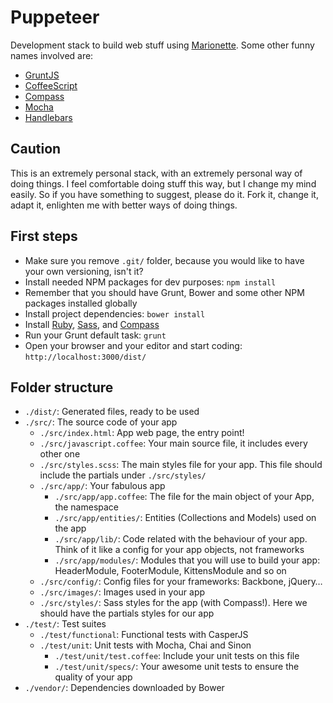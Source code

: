 # Puppeteer

Development stack to build web stuff using [Marionette](http://marionettejs.com
"Marionette.js – A scalable and composite application architecture for
Backbone.js"). Some other funny names involved are:

* [GruntJS](http://gruntjs.com "Grunt: The Javascript Task Runner")
* [CoffeeScript](http://coffeescript.org)
* [Compass](http://compass-style.org "Compass: an open-source CSS Authoring Framework.")
* [Mocha](http://visionmedia.github.io/mocha/ "The fun, simple, flexible Javascript test framework")
* [Handlebars](http://handlebarsjs.com "Minimal Templating on Steroids")

## Caution

This is an extremely personal stack, with an extremely personal way of doing
things. I feel comfortable doing stuff this way, but I change my mind easily. So
if you have something to suggest, please do it. Fork it, change it, adapt it,
enlighten me with better ways of doing things.

## First steps

* Make sure you remove `.git/` folder, because you would like to have your own
	versioning, isn't it?
* Install needed NPM packages for dev purposes: `npm install`
* Remember that you should have Grunt, Bower and some other NPM packages
	installed globally
* Install project dependencies: `bower install`
* Install [Ruby](https://www.ruby-lang.org/en/downloads "Download Ruby"),
	[Sass](http://sass-lang.com/install "Sass: Install Sass"), and
	[Compass](http://compass-style.org/install "Install the Compass Stylesheet Authoring Framework")
* Run your Grunt default task: `grunt`
* Open your browser and your editor and start coding:
	`http://localhost:3000/dist/`

## Folder structure

* `./dist/`: Generated files, ready to be used
* `./src/`: The source code of your app
	* `./src/index.html`: App web page, the entry point!
	* `./src/javascript.coffee`: Your main source file, it includes every other one
	* `./src/styles.scss`: The main styles file for your app. This file should include the partials under `./src/styles/`
	* `./src/app/`: Your fabulous app
		* `./src/app/app.coffee`: The file for the main object of your App, the
			namespace
		* `./src/app/entities/`: Entities (Collections and Models) used on the app
		* `./src/app/lib/`: Code related with the behaviour of your app. Think of it
			like a config for your app objects, not frameworks
		* `./src/app/modules/`: Modules that you will use to build your app:
			HeaderModule, FooterModule, KittensModule and so on
	* `./src/config/`: Config files for your frameworks: Backbone, jQuery…
	* `./src/images/`: Images used in your app
	* `./src/styles/`: Sass styles for the app (with Compass!). Here we should have the partials styles for our app
* `./test/`: Test suites
	* `./test/functional`: Functional tests with CasperJS
	* `./test/unit`: Unit tests with Mocha, Chai and Sinon
		* `./test/unit/test.coffee`: Include your unit tests on this file
		* `./test/unit/specs/`: Your awesome unit tests to ensure the quality of
			your app
* `./vendor/`: Dependencies downloaded by Bower
